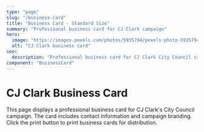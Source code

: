 ```yaml
---
type: "page"
slug: "/business-card"
title: "Business Card - Standard Size"
summary: "Professional business card for CJ Clark campaign"
hero:
  image: "https://images.pexels.com/photos/5935794/pexels-photo-5935794.jpeg"
  alt: "CJ Clark business card"
seo:
  description: "Professional business card for CJ Clark City Council campaign"
component: "BusinessCard"
---
```


# CJ Clark Business Card

This page displays a professional business card for CJ Clark's City Council campaign. The card includes contact information and campaign branding. Click the print button to print business cards for distribution.
